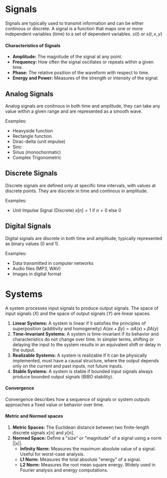 # Signals
Signals are typically used to transmit information and can be either continous or discrete. A signal is a function that maps one or more independent variables (time) to a set of dependent variables. $s(t)$ or $s(t, x, y)$

#### Characteristics of Signals
- **Amplitude:** The magnitude of the signal at any point.
- **Frequency:** How often the signal oscillates or repeats within a given time.
- **Phase:** The relative position of the waveform with respect to time.
- **Energy and Power:** Measures of the strength or intensity of the signal.

## Analog Signals
Analog signals are conitnous in both time and amplitude, they can take any value within a given range and are represented as a smooth wave.

Examples:
- Heavyside function
- Rectangle function
- Dirac-delta (unit impulse)
- Sinc
- Sinus (monochormatic)
- Complex Trigonometric

## Discrete Signals
Discrete signals are defined only at specific time intervals, with values at discrete points. They are discrete in time and continous in amplitude.

Examples:
- Unit Impulse Signal (Discrete) $x[n] = 1$ if $n = 0$ else $0$

## Digital Signals
Digital signals are discrete in both time and amplitude, typically represented as binary values (0 and 1).

Examples:
- Data transmitted in computer networks
- Audio files (MP3, WAV)
- Images in digital format

# Systems
A system processes input signals to produce output signals. The space of input signals $(X)$ and the space of output signals $(Y)$ are linear spaces.

1. **Linear Systems:** A system is linear if it satisfies the principles of superposition (additivity and homogeneity)
  $A(αx + βy) = αA(x) + βA(y)$
2. **Time-Invariant Systems:** A system is time-invariant if its behavior and characteristics do not change over time. In simpler terms, shifting or delaying the input to the system results in an equivalent shift or delay in the output.
3. **Realizable Systems:** A system is realizable if it can be physically implemented, must have a causal structure, where the output depends only on the current and past inputs, not future inputs.
4. **Stable Systems:** A system is stable if bounded input signals always produce bounded output signals (BIBO stability).

#### Convergence
Convergence describes how a sequence of signals or system outputs approaches a fixed value or behavior over time.

#### Metric and Normed spaces
1. **Metric Spaces:** The Euclidean distance between two finite-length discrete signals $x[n]$ and $y[n]$.
2. **Normed Space:** Define a "size" or "magnitude" of a signal using a norm $||x||$.
   - **Infinity Norm:** Measures the maximum absolute value of a signal. Useful for worst-case analysis.
   - **L1 Norm:** Measures the total absolute "energy" of a signal.
   - **L2 Norm:** Measures the root mean square energy. Widely used in Fourier analysis and energy computations.
